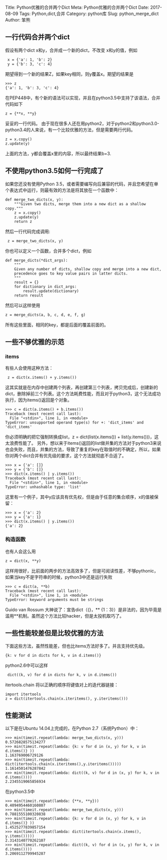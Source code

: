 Title: Python优雅的合并两个Dict
Meta: Python优雅的合并两个Dict
Date: 2017-08-09
Tags: Python,dict,合并
Category: python库
Slug: python_merge_dict
Author: 笨熊

## 一行代码合并两个dict
假设有两个dict x和y，合并成一个新的dict，不改变 x和y的值，例如
     
     x = {'a': 1, 'b': 2}
     y = {'b': 3, 'c': 4}
期望得到一个新的结果Z，如果key相同，则y覆盖x。期望的结果是

    >>> z
    {'a': 1, 'b': 3, 'c': 4}
在PEP448中，有个新的语法可以实现，并且在python3.5中支持了该语法，合并代码如下

    z = {**x, **y}
妥妥的一行代码。
由于现在很多人还在用python2，对于python2和python3.0-python3.4的人来说，有一个比较优雅的方法，但是需要两行代码。

    z = x.copy()
    z.update(y)
上面的方法，y都会覆盖x里的内容，所以最终结果b=3.

## 不使用python3.5如何一行完成了
如果您还没有使用Python 3.5，或者需要编写向后兼容的代码，并且您希望在单个表达式中运行，则最有效的方法是将其放在一个函数中：

    def merge_two_dicts(x, y):
        """Given two dicts, merge them into a new dict as a shallow copy."""
        z = x.copy()
        z.update(y)
        return z
然后一行代码完成调用:

     z = merge_two_dicts(x, y)
你也可以定义一个函数，合并多个dict，例如

    def merge_dicts(*dict_args):
        """
        Given any number of dicts, shallow copy and merge into a new dict,
        precedence goes to key value pairs in latter dicts.
        """
        result = {}
        for dictionary in dict_args:
            result.update(dictionary)
        return result
然后可以这样使用

    z = merge_dicts(a, b, c, d, e, f, g) 
所有这些里面，相同的key，都是后面的覆盖前面的。

##  一些不够优雅的示范
### items
有些人会使用这种方法：

     z = dict(x.items() + y.items())
这其实就是在内存中创建两个列表，再创建第三个列表，拷贝完成后，创建新的dict，删除掉前三个列表。这个方法耗费性能，而且对于python3，这个无法成功执行，因为items()返回是个对象。

    >>> c = dict(a.items() + b.items())
    Traceback (most recent call last):
      File "<stdin>", line 1, in <module>
    TypeError: unsupported operand type(s) for +: 'dict_items' and 
    'dict_items'
你必须明确的把它强制转换成list，z = dict(list(x.items()) + list(y.items()))，这太浪费性能了。
另外，想以来于items()返回的list做并集的方法对于python3来说也会失败，而且，并集的方法，导致了重复的key在取值时的不确定，所以，如果你对两个dict合并有优先级的要求，这个方法就彻底不合适了。

    >>> x = {'a': []}
    >>> y = {'b': []}
    >>> dict(x.items() | y.items())
    Traceback (most recent call last):
      File "<stdin>", line 1, in <module>
    TypeError: unhashable type: 'list'
这里有一个例子，其中y应该具有优先权，但是由于任意的集合顺序，x的值被保留：

    >>> x = {'a': 2}
    >>> y = {'a': 1}
    >>> dict(x.items() | y.items())
    {'a': 2}

### 构造函数
也有人会这么用

    z = dict(x, **y)
这样用很好，比前面的两步的方法高效多了，但是可阅读性差，不够pythonic，如果当key不是字符串的时候，python3中还是运行失败

    >>> c = dict(a, **b)
    Traceback (most recent call last):
      File "<stdin>", line 1, in <module>
    TypeError: keyword arguments must be strings
Guido van Rossum 大神说了：宣告dict（{}，** {1：3}）是非法的，因为毕竟是滥用**机制。虽然这个方法比较hacker，但是太投机取巧了。

## 一些性能较差但是比较优雅的方法
下面这些方法，虽然性能差，但也比items方法好多了。并且支持优先级。
    
    {k: v for d in dicts for k, v in d.items()}
python2.6中可以这样

     dict((k, v) for d in dicts for k, v in d.items())
itertools.chain 将以正确的顺序将键值对上的迭代器链接：

    import itertools
    z = dict(itertools.chain(x.iteritems(), y.iteritems()))

## 性能测试
以下是在Ubuntu 14.04上完成的，在Python 2.7（系统Python）中：

    >>> min(timeit.repeat(lambda: merge_two_dicts(x, y)))
    0.5726828575134277
    >>> min(timeit.repeat(lambda: {k: v for d in (x, y) for k, v in d.items()} ))
    1.163769006729126
    >>> min(timeit.repeat(lambda: dict(itertools.chain(x.iteritems(),y.iteritems()))))
    1.1614501476287842
    >>> min(timeit.repeat(lambda: dict((k, v) for d in (x, y) for k, v in d.items())))
    2.2345519065856934

在python3.5中

    >>> min(timeit.repeat(lambda: {**x, **y}))
    0.4094954460160807
    >>> min(timeit.repeat(lambda: merge_two_dicts(x, y)))
    0.7881555100320838
    >>> min(timeit.repeat(lambda: {k: v for d in (x, y) for k, v in d.items()} ))
    1.4525277839857154
    >>> min(timeit.repeat(lambda: dict(itertools.chain(x.items(), y.items()))))
    2.3143140770262107
    >>> min(timeit.repeat(lambda: dict((k, v) for d in (x, y) for k, v in d.items())))
    3.2069112799945287
